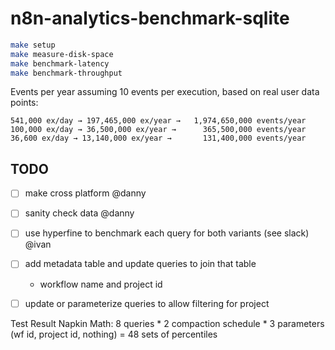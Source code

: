 # n8n-analytics-benchmark-sqlite

```sh
make setup
make measure-disk-space
make benchmark-latency
make benchmark-throughput
```

Events per year assuming 10 events per execution, based on real user data points:

```
541,000 ex/day → 197,465,000 ex/year →   1,974,650,000 events/year
100,000 ex/day → 36,500,000 ex/year →      365,500,000 events/year
36,600 ex/day → 13,140,000 ex/year →       131,400,000 events/year
```

## TODO

- [ ] make cross platform @danny
- [ ] sanity check data @danny
- [ ] use hyperfine to benchmark each query for both variants (see slack) @ivan
- [ ] add metadata table and update queries to join that table
    - workflow name and project id
- [ ] update or parameterize queries to allow filtering for project


Test Result Napkin Math: 8 queries * 2 compaction schedule * 3 parameters (wf id, project id, nothing) = 48 sets of percentiles
